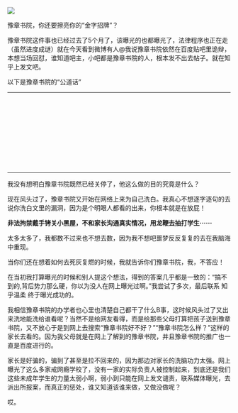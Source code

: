 <p><img src="https://github.com/ZjzMisaka/iaders/img/2019/11/33f3e-006NiMVzly1fqbdj8vl4mj30p00e2dzd.jpg"></p>
<div class="preface">豫章书院，你还要擦亮你的“金字招牌”？</div>
<p><span id="more-8631"></span></p>
<div class="WB_editor_iframe">
<p>​​​豫章书院这件事也已经过去了5个月了，该曝光的也都曝光了，法律程序也正在走（虽然进度成谜）就在今天看到微博有人@我说豫章书院依然在百度贴吧里诡辩，本想当场回怼，谁知道吧主，小吧都是豫章书院的人，根本发不出去帖子。就在知乎上发文吧。</p>
<p>以下是豫章书院的“公道话”</p>
<hr>
<p>​</p>
<p class="picbox"><img src="https://github.com/ZjzMisaka/iaders/img/2019/11/20191104185159-50caa.jpeg" alt="" data-origin-src="https://pic3.zhimg.com/v2-561a5902cb5f1a193f90538189121b17_b.jpg"></p>
<p>​</p>
<p class="picbox"><img src="https://github.com/ZjzMisaka/iaders/img/2019/11/20191104185204-8a4ad.jpeg" alt="" data-origin-src="https://pic2.zhimg.com/v2-9a4f2abde0bc1314e589218e0046be53_b.jpg"></p>
<p>​</p>
<p class="picbox"><img src="https://github.com/ZjzMisaka/iaders/img/2019/11/20191104185205-22b74.jpeg" alt="" data-origin-src="https://pic4.zhimg.com/v2-46535abbbe0aba94caf1320fb54b6031_b.jpg"></p>
<p>​</p>
<hr>
<p>我没有想明白豫章书院既然已经关停了，他这么做的目的究竟是什么？</p>
<p>现在风头过了，豫章书院又开始在网络上来为自己洗白。我真心不想逐字逐句的去说你洗白文里的漏洞，因为是个明眼人都看的出来，你根本就是在放屁！</p>
<p><b>非法拘禁戴手铐关小黑屋，不和家长沟通真实情况，用龙鞭去抽打学生······</b></p>
<p>太多太多了，我都数不过来也不想去数，因为我不想吧噩梦反反复复的去在我脑海中重现。</p>
<p>当你们还在想着如何去死灰复燃的时候，我就告诉你们豫章书院，我，不答应！</p>
<p>在当初我打算曝光的时候和别人提这个想法，得到的答案几乎都是一致的：“搞不到的,背后势力那么硬，你以为没人在网上曝光过啊。”我尝试了多次，最后联系 知乎温柔 终于曝光成功的。</p>
<p>我相信豫章书院的办学者也心里也清楚自己都干了什么B事，这时候风头过了又出来洗地能洗给谁看呢？当然不是给网友看得，而是给那些父母打算把孩子送到豫章书院，又不放心于是到网上去搜索“豫章书院好不好？”“豫章书院怎么样？”这样的家长去看的。因为我父母就是在网上了解到的豫章书院，并且豫章书院的推广也一直是百度进行的。</p>
<p>家长是好骗的，骗到了甚至是拉不回来的，因为那边对家长的洗脑功力太强。网上曝光了这么多家戒网瘾学校了，没有一家的实际负责人被控制起来，到底还是我们这些未成年学生的力量太弱小啊，弱小到只能在网上发文谴责，联系媒体曝光，去派出所报案，而真正的惩处，谁又知道该谁来做，又做没做呢？</p>
<p>哎。​​​​</p>